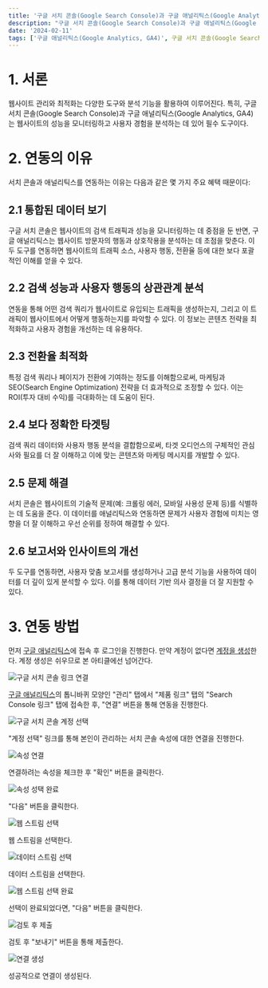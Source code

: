 ```yaml
---
title: '구글 서치 콘솔(Google Search Console)과 구글 애널리틱스(Google Analytics, GA4) 연결'
description: "구글 서치 콘솔(Google Search Console)과 구글 애널리틱스(Google Analytics, GA4)를 연결하여 웹사이트의 성능을 향상시키는 방법을 소개한다. 통합된 데이터 보기, 검색 성능과 사용자 행동의 상관관계 분석, 전환율 최적화, 보다 정확한 타겟팅, 문제 해결 및 보고서 개선 등의 혜택을 제공한다."
date: '2024-02-11'
tags: ['구글 애널리틱스(Google Analytics, GA4)', 구글 서치 콘솔(Google Search Console), 웹 개발(Web Development)]
---
```

# 1. 서론
 
웹사이트 관리와 최적화는 다양한 도구와 분석 기능을 활용하여 이루어진다. 특히, 구글 서치 콘솔(Google Search Console)과 구글 애널리틱스(Google Analytics, GA4)는 웹사이트의 성능을 모니터링하고 사용자 경험을 분석하는 데 있어 필수 도구이다.

# 2. 연동의 이유

서치 콘솔과 애널리틱스를 연동하는 이유는 다음과 같은 몇 가지 주요 혜택 때문이다:

## 2.1 통합된 데이터 보기

구글 서치 콘솔은 웹사이트의 검색 트래픽과 성능을 모니터링하는 데 중점을 둔 반면, 구글 애널리틱스는 웹사이트 방문자의 행동과 상호작용을 분석하는 데 초점을 맞춘다. 이 두 도구를 연동하면 웹사이트의 트래픽 소스, 사용자 행동, 전환율 등에 대한 보다 포괄적인 이해를 얻을 수 있다.

## 2.2 검색 성능과 사용자 행동의 상관관계 분석

연동을 통해 어떤 검색 쿼리가 웹사이트로 유입되는 트래픽을 생성하는지, 그리고 이 트래픽이 웹사이트에서 어떻게 행동하는지를 파악할 수 있다. 이 정보는 콘텐츠 전략을 최적화하고 사용자 경험을 개선하는 데 유용하다.

## 2.3 전환율 최적화

특정 검색 쿼리나 페이지가 전환에 기여하는 정도를 이해함으로써, 마케팅과 SEO(Search Engine Optimization) 전략을 더 효과적으로 조정할 수 있다. 이는 ROI(투자 대비 수익)를 극대화하는 데 도움이 된다.

## 2.4 보다 정확한 타겟팅

검색 쿼리 데이터와 사용자 행동 분석을 결합함으로써, 타겟 오디언스의 구체적인 관심사와 필요를 더 잘 이해하고 이에 맞는 콘텐츠와 마케팅 메시지를 개발할 수 있다.

## 2.5 문제 해결

서치 콘솔은 웹사이트의 기술적 문제(예: 크롤링 에러, 모바일 사용성 문제 등)를 식별하는 데 도움을 준다. 이 데이터를 애널리틱스와 연동하면 문제가 사용자 경험에 미치는 영향을 더 잘 이해하고 우선 순위를 정하여 해결할 수 있다.

## 2.6 보고서와 인사이트의 개선

두 도구를 연동하면, 사용자 맞춤 보고서를 생성하거나 고급 분석 기능을 사용하여 데이터를 더 깊이 있게 분석할 수 있다. 이를 통해 데이터 기반 의사 결정을 더 잘 지원할 수 있다.

# 3. 연동 방법

먼저 [구글 애널리틱스](https://analytics.google.com/)에 접속 후 로그인을 진행한다. 만약 계정이 없다면 [계정을 생성](https://support.google.com/analytics/answer/1009694?hl=ko)한다. 계정 생성은 쉬우므로 본 아티클에선 넘어간다.

![구글 서치 콘솔 링크 연결](https://yoonminlee-blog-image.s3.ap-northeast-2.amazonaws.com/connect-google-search-console-analytics-1.png)

[구글 애널리틱스](https://analytics.google.com/)의 톱니바퀴 모양인 "관리" 탭에서 "제품 링크" 탭의 "Search Console 링크" 탭에 접속한 후, "연결" 버튼을 통해 연동을 진행한다.

![구글 서치 콘솔 계정 선택](https://yoonminlee-blog-image.s3.ap-northeast-2.amazonaws.com/connect-google-search-console-analytics-2.png)

"계정 선택" 링크를 통해 본인이 관리하는 서치 콘솔 속성에 대한 연결을 진행한다.

![속성 연결](https://yoonminlee-blog-image.s3.ap-northeast-2.amazonaws.com/connect-google-search-console-analytics-3.png)

연결하려는 속성을 체크한 후 "확인" 버튼을 클릭한다.

![속성 성택 완료](https://yoonminlee-blog-image.s3.ap-northeast-2.amazonaws.com/connect-google-search-console-analytics-4.png)

"다음" 버튼을 클릭한다.

![웹 스트림 선택](https://yoonminlee-blog-image.s3.ap-northeast-2.amazonaws.com/connect-google-search-console-analytics-5.png)

웹 스트림을 선택한다.

![데이터 스트림 선택](https://yoonminlee-blog-image.s3.ap-northeast-2.amazonaws.com/connect-google-search-console-analytics-6.png)

데이터 스트림을 선택한다.

![웹 스트림 선택 완료](https://yoonminlee-blog-image.s3.ap-northeast-2.amazonaws.com/connect-google-search-console-analytics-7.png)

선택이 완료되었다면, "다음" 버튼을 클릭한다.

![검토 후 제출](https://yoonminlee-blog-image.s3.ap-northeast-2.amazonaws.com/connect-google-search-console-analytics-8.png)

검토 후 "보내기" 버튼을 통해 제출한다.

![연결 생성](https://yoonminlee-blog-image.s3.ap-northeast-2.amazonaws.com/connect-google-search-console-analytics-9.png)

성공적으로 연결이 생성된다.